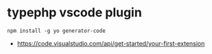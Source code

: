 # typephp vscode plugin



```
npm install -g yo generator-code
```

- https://code.visualstudio.com/api/get-started/your-first-extension
